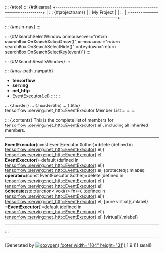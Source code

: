 ::: {#top}
::: {#titlearea}
+-----------------------------------------------------------------------+
| ::: {#projectname}                                                    |
| My Project                                                            |
| :::                                                                   |
+-----------------------------------------------------------------------+
:::

::: {#main-nav}
:::

::: {#MSearchSelectWindow onmouseover="return searchBox.OnSearchSelectShow()" onmouseout="return searchBox.OnSearchSelectHide()" onkeydown="return searchBox.OnSearchSelectKey(event)"}
:::

::: {#MSearchResultsWindow}
:::

::: {#nav-path .navpath}
-   **tensorflow**
-   **serving**
-   **net\_http**
-   [EventExecutor](classtensorflow_1_1serving_1_1net__http_1_1EventExecutor.html){.el}
:::
:::

::: {.header}
::: {.headertitle}
::: {.title}
tensorflow::serving::net\_http::EventExecutor Member List
:::
:::
:::

::: {.contents}
This is the complete list of members for
[tensorflow::serving::net\_http::EventExecutor](classtensorflow_1_1serving_1_1net__http_1_1EventExecutor.html){.el},
including all inherited members.

  --------------------------------------------------------------------------------------------------------------------------------------------------------------------------------------- --------------------------------------------------------------------------------------------------------------------- -------------------------
  **EventExecutor**(const EventExecutor &other)=delete (defined in [tensorflow::serving::net\_http::EventExecutor](classtensorflow_1_1serving_1_1net__http_1_1EventExecutor.html){.el})   [tensorflow::serving::net\_http::EventExecutor](classtensorflow_1_1serving_1_1net__http_1_1EventExecutor.html){.el}   
  **EventExecutor**()=default (defined in [tensorflow::serving::net\_http::EventExecutor](classtensorflow_1_1serving_1_1net__http_1_1EventExecutor.html){.el})                            [tensorflow::serving::net\_http::EventExecutor](classtensorflow_1_1serving_1_1net__http_1_1EventExecutor.html){.el}   [protected]{.mlabel}
  **operator=**(const EventExecutor &other)=delete (defined in [tensorflow::serving::net\_http::EventExecutor](classtensorflow_1_1serving_1_1net__http_1_1EventExecutor.html){.el})       [tensorflow::serving::net\_http::EventExecutor](classtensorflow_1_1serving_1_1net__http_1_1EventExecutor.html){.el}   
  **Schedule**(std::function\< void()\> fn)=0 (defined in [tensorflow::serving::net\_http::EventExecutor](classtensorflow_1_1serving_1_1net__http_1_1EventExecutor.html){.el})            [tensorflow::serving::net\_http::EventExecutor](classtensorflow_1_1serving_1_1net__http_1_1EventExecutor.html){.el}   [pure virtual]{.mlabel}
  **\~EventExecutor**()=default (defined in [tensorflow::serving::net\_http::EventExecutor](classtensorflow_1_1serving_1_1net__http_1_1EventExecutor.html){.el})                          [tensorflow::serving::net\_http::EventExecutor](classtensorflow_1_1serving_1_1net__http_1_1EventExecutor.html){.el}   [virtual]{.mlabel}
  --------------------------------------------------------------------------------------------------------------------------------------------------------------------------------------- --------------------------------------------------------------------------------------------------------------------- -------------------------
:::

------------------------------------------------------------------------

[Generated by [![doxygen](doxygen.svg){.footer width="104"
height="31"}](https://www.doxygen.org/index.html) 1.9.1]{.small}
